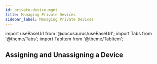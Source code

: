 ```yaml
---
id: private-device-mgmt
title: Managing Private Devices
sidebar_label: Managing Private Devices
---
```


import useBaseUrl from '@docusaurus/useBaseUrl';
import Tabs from '@theme/Tabs';
import TabItem from '@theme/TabItem';

## Assigning and Unassigning a Device
